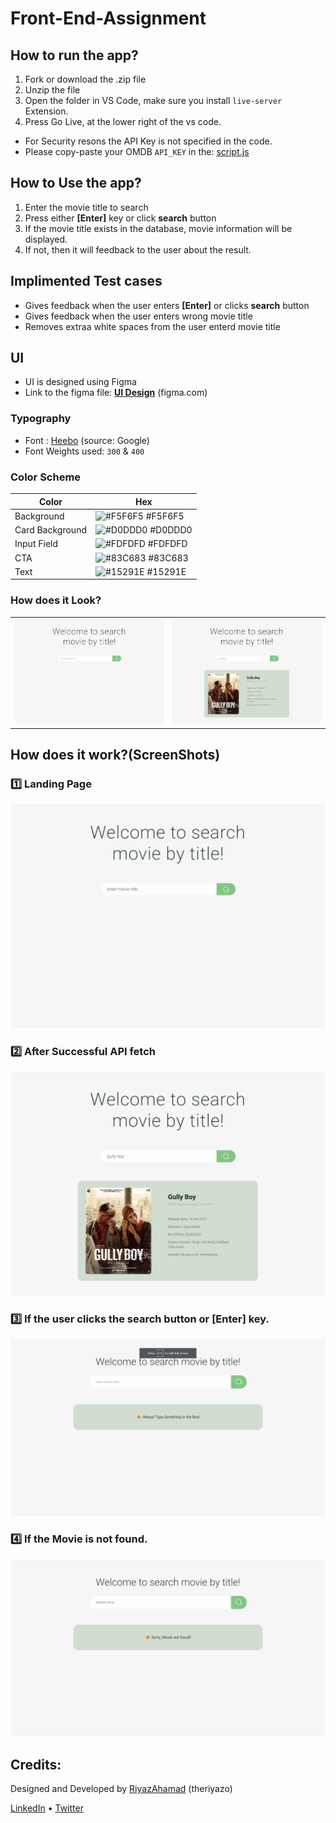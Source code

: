 # Front-End-Assignment
## How to run the app?
1. Fork or download the .zip file
2. Unzip the file
3. Open the folder in VS Code, make sure you install `live-server` Extension.
4. Press Go Live, at the lower right of the vs code.


+ For Security resons the API Key is not specified in the code.
+ Please copy-paste your OMDB `API_KEY` in the: [script.js](https://github.com/theriyazo/UI-Developer-Front-End-Assignment/blob/main/Scripts/script.js)

## How to Use the app?
1. Enter the movie title to search
2. Press either **[Enter]** key or click **search** button
3. If the movie title exists in the database, movie information will be displayed.
4. If not, then it will feedback to the user about the result.

## Implimented Test cases
+ Gives feedback when the user enters **[Enter]** or clicks **search** button
+ Gives feedback when the user enters wrong movie title
+ Removes extraa white spaces from the user enterd movie title

## UI
+ UI is designed using Figma
+ Link to the figma file: [**UI Design**](https://www.figma.com/file/0TMeAQuTHjGg3F5Vjt3OO9/Front-End-Assignment-MovieSearchAPP) (figma.com)

### Typography
+ Font : [Heebo](https://fonts.google.com/specimen/Heebo) (source: Google)
+ Font Weights used: `300` & `400`

### Color Scheme
| Color             | Hex                                                                |
| ----------------- | ------------------------------------------------------------------ |
| Background | ![#F5F6F5](https://via.placeholder.com/10/F5F6F5?text=+) #F5F6F5 |
| Card Background | ![#D0DDD0](https://via.placeholder.com/10/D0DDD0?text=+) #D0DDD0 |
| Input Field | ![#FDFDFD](https://via.placeholder.com/10/FDFDFD?text=+) #FDFDFD |
| CTA | ![#83C683](https://via.placeholder.com/10/83C683?text=+) #83C683 |
| Text | ![#15291E](https://via.placeholder.com/10/15291E?text=+) #15291E |

### How does it Look?
<table>
  <tr>
    <td>
        <img src="https://github.com/theriyazo/UI-Developer-Front-End-Assignment/blob/main/Assets/HomePage.png" />
    </td>
    <td>
      <img src="https://github.com/theriyazo/UI-Developer-Front-End-Assignment/blob/main/Assets/HomePage-%20with%20result.png" />
    </td>
  </tr>
</table>

## How does it work?(ScreenShots)
### 1️⃣ Landing Page
<img src="https://github.com/theriyazo/UI-Developer-Front-End-Assignment/blob/main/Assets/senario%201.png?raw=true" />

### 2️⃣ After Successful API fetch
<img src="https://github.com/theriyazo/UI-Developer-Front-End-Assignment/blob/main/Assets/senario%202.png" />

### 3️⃣ If the user clicks the search button or [Enter] key. 
<img src="https://github.com/theriyazo/UI-Developer-Front-End-Assignment/blob/main/Assets/senario%203.png" />

### 4️⃣ If the Movie is not found.
<img src="https://github.com/theriyazo/UI-Developer-Front-End-Assignment/blob/main/Assets/senario%204.png" />

## Credits:
Designed and Developed by [RiyazAhamad](https://www.theriyazo.com) (theriyazo)

[LinkedIn](https://www.linkedin.com/in/theriyazo) • [Twitter](https://www.twitter.com/theriyazo)
